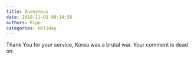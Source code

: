 ```yaml
---
title: Anonymous
date: 2018-11-01 08:14:58
authors: Ripp
categories: Holiday
---
```


 Thank You for your service, Korea was a brutal war. Your comment is dead on.